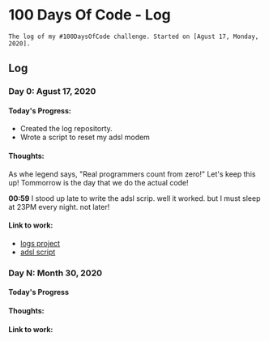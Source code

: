 # 100 Days Of Code - Log

	The log of my #100DaysOfCode challenge. Started on [Agust 17, Monday, 2020].

## Log

### Day 0: Agust 17, 2020 

#### Today's Progress: 

- Created the log repositorty.
- Wrote a script to reset my adsl modem

#### Thoughts: 

As whe legend says, "Real programmers count from zero!" 
Let's keep this up! Tommorrow is the day that we do the actual code!

**00:59** I stood up late to write the adsl scrip. well it worked. but I must sleep at 23PM every night. not later! 


#### Link to work:

- [logs project](https://github.com/AriaMoradi/logs/)
- [adsl script](https://gitlab.com/AriaMoradi/dotfiles/-/blob/b8ff19fc5f697d8fed860619c1e7f8fa6dbc927c/scripts/adsl-reset)
 
### Day N: Month 30, 2020

#### Today's Progress 

#### Thoughts:

#### Link to work:
 
